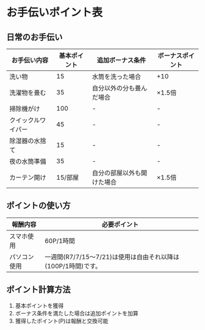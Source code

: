 # お手伝いポイント表

## 日常のお手伝い

| お手伝い内容 | 基本ポイント | 追加ボーナス条件 | ボーナスポイント |
|------------|------------|----------------|----------------|
| 洗い物 | 15 | 水筒を洗った場合 | +10 |
| 洗濯物を畳む | 35 | 自分以外の分も畳んだ場合 | ×1.5倍 |
| 掃除機がけ | 100 | - | - |
| クイックルワイパー | 45 | - | - |
| 除湿器の水捨て | 15 | - | - |
| 夜の水筒準備 | 35 | - | - |
| カーテン開け | 15/部屋 | 自分の部屋以外も開けた場合 | ×1.5倍 |

## ポイントの使い方

| 報酬内容 | 必要ポイント |
|---------|------------|
| スマホ使用 | 60P/1時間 |
| パソコン使用 | 一週間(R7/7/15～7/21)は使用は自由それ以降は(100P/1時間)です。 |

## ポイント計算方法

1. 基本ポイントを獲得
2. ボーナス条件を満たした場合は追加ポイントを加算
3. 獲得したポイント(P)は報酬と交換可能
